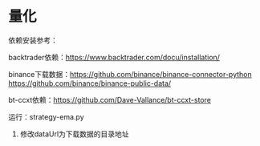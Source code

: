 # 量化

依赖安装参考：

backtrader依赖：https://www.backtrader.com/docu/installation/

binance下载数据：https://github.com/binance/binance-connector-python https://github.com/binance/binance-public-data/

bt-ccxt依赖：https://github.com/Dave-Vallance/bt-ccxt-store

运行：strategy-ema.py

1. 修改dataUrl为下载数据的目录地址